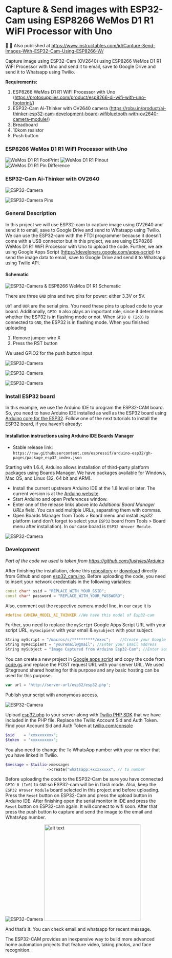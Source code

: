 # Capture & Send images with ESP32-Cam using ESP8266 WeMos D1 R1 WiFI Processor with Uno

:tada: :confetti_ball: Also published at https://www.instructables.com/id/Capture-Send-Images-With-ESP32-Cam-Using-ESP8266-W/

Capture image using ESP32-Cam (OV2640) using ESP8266 WeMos D1 R1 WiFI Processor with Uno and send it to email, save to Google Drive and send it to Whatsapp using Twilio.


<b>Requirements:</b>
1. ESP8266 WeMos D1 R1 WiFI Processor with Uno  (https://protosupplies.com/product/esp8266-di-wifi-with-uno-footprint/)
2. ESP32-Cam Ai-Thinker with OV2640 camera (https://robu.in/product/ai-thinker-esp32-cam-development-board-wifibluetooth-with-ov2640-camera-module/)
3. Breadboard
4. 10kom resistor
5. Push button

### ESP8266 WeMos D1 R1 WiFI Processor with Uno

![WeMos D1 R1 FootPrint](https://github.com/jimi008/ESP32-Cam-using-WeMos-D1-R1/blob/master/Readme-images/ESP8266-D1-WiFi-with-UNO-Footprint-Top.jpg
)
![WeMos D1 R1 Pinout](https://github.com/jimi008/ESP32-Cam-using-WeMos-D1-R1/blob/master/Readme-images/ESP8266-D1-R1-Pinout-2.jpg
)
![WeMos D1 R1 Pin Difference](https://github.com/jimi008/ESP32-Cam-using-WeMos-D1-R1/blob/master/Readme-images/Wemos-D1-Pin-Differences.pdf%20(1).jpg
)

### ESP32-Cam Ai-Thinker with OV2640

![ESP32-Camera](https://github.com/jimi008/ESP32-Cam-using-WeMos-D1-R1/blob/master/Readme-images/esp32-cam.png
)

![ESP32-Camera Pins](https://github.com/jimi008/ESP32-Cam-using-WeMos-D1-R1/blob/master/Readme-images/esp32_camera_pins.jpg
)

### General Description

In this project we will use ESP32-cam to capture image using OV2640 and send it to email, save to Google Drive and send to Whatsapp using Twilio. We can use the ESP32-cam with the FTDI programmer because it doesn’t come with a USB connector but in this project, we are using ESP8266 WeMos D1 R1 WiFI Processor with Uno to upload the code. Further, we are using Google Apps Script (https://developers.google.com/apps-script) to send the image data to email, save to Google Drive and send it to Whatsapp using Twilio API.

#### Schematic 
![ESP32-Camera & ESP8266 WeMos D1 R1 Schematic](https://github.com/jimi008/ESP32-Cam-using-WeMos-D1-R1/blob/master/Readme-images/Schematic%20.png
)

There are three `GND` pins and two pins for power: either 3.3V or 5V.

`UOT` and `UOR` are the serial pins. You need these pins to upload code to your board. Additionally, `GPIO 0` also plays an important role, since it determines whether the ESP32 is in flashing mode or not. When `GPIO 0 (Io0)` is connected to `GND`, the ESP32 is in flashing mode. When you finished uploading 
1. Remove jumper wire  X
2. Press the RST button 

We used GPIO2 for the push button input

![ESP32-Camera](https://github.com/jimi008/ESP32-Cam-using-WeMos-D1-R1/blob/a474ff55644356018ad69ff5a604c345db788602/bazaar1003541_esp32cam3.jpg
)

![ESP32-Camera](https://github.com/jimi008/ESP32-Cam-using-WeMos-D1-R1/blob/a474ff55644356018ad69ff5a604c345db788602/bazaar1003542_esp32cam2.jpg
)

![ESP32-Camera](https://github.com/jimi008/ESP32-Cam-using-WeMos-D1-R1/blob/master/Readme-images/connections.jpeg
)

### Install ESP32 board
In this example, we use the Arduino IDE to program the ESP32-CAM board. So, you need to have Arduino IDE installed as well as the ESP32 board using [Arduino core for the ESP32](https://github.com/espressif/arduino-esp32). Follow one of the next tutorials to install the ESP32 board, if you haven’t already:

#### Installation instructions using Arduino IDE Boards Manager

- Stable release link: `https://raw.githubusercontent.com/espressif/arduino-esp32/gh-pages/package_esp32_index.json`

Starting with 1.6.4, Arduino allows installation of third-party platform packages using Boards Manager. We have packages available for Windows, Mac OS, and Linux (32, 64 bit and ARM).

- Install the current upstream Arduino IDE at the 1.8 level or later. The current version is at the [Arduino website](http://www.arduino.cc/en/main/software).
- Start Arduino and open Preferences window.
- Enter one of the release links above into *Additional Board Manager URLs* field. You can add multiple URLs, separating them with commas.
- Open Boards Manager from Tools > Board menu and install *esp32* platform (and don't forget to select your `ESP32` board from Tools > Board menu after installation). In our case board is `ESP32 Wrover Module`.

![ESP32-Camera](https://github.com/jimi008/ESP32-Cam-using-WeMos-D1-R1/blob/master/Readme-images/arduino-ide.png
)

### Development

*Part of the code we used is taken from https://github.com/fustyles/Arduino*

After finishing the installation, clone this [repository](https://github.com/jimi008/ESP32-Cam-using-WeMos-D1-R1) or [download](https://github.com/jimi008/ESP32-Cam-using-WeMos-D1-R1/archive/master.zip) directly from Github and open [esp32_cam.ino](esp32_cam.ino). Before uploading the code, you need to insert your network credentials in the following variables:
```c++
const char* ssid = "REPLACE_WITH_YOUR_SSID";
const char* password = "REPLACE_WITH_YOUR_PASSWORD";
```
Also, comment out the respective camera model line, in our case it is
```c++
#define CAMERA_MODEL_AI_THINKER //We have this model of Esp32-cam
```
Further, you need to replace the `myScript` Google Apps Script URL with your script URL, `myRecipient` with your email & `mySubject` with your subject.
```c++
String myScript = "/macros/s/**********/exec";    //Create your Google Apps Script and replace the "myScript" path.
String myRecipient = "youremail@gmail"; //Enter your Email address
String mySubject = "Image Captured from Arduino Esp32-Cam"; //Enter some subject
```        
You can create a new project in [Google apps script](https://script.google.com/home/my) and copy the code from [code.gs](Code.gs) and replace the POST request URL with your server URL. We used Siteground shared hosting for this purpose and any basic hosting can be used for this purpose. 
```javascript
var url = 'http://server-url/esp32/esp32.php';
```
Publish your script with anonymous access.

![ESP32-Camera](https://github.com/jimi008/ESP32-Cam-using-WeMos-D1-R1/blob/master/Readme-images/deploy.jpg
)

Upload [esp32.php](esp32.php) to your server along with [Twilio PHP SDK](https://github.com/twilio/twilio-php/archive/master.zip) that we have included in the PHP file. Replace the Twilio Account Sid and Auth Token. Find your Account Sid and Auth Token at [twilio.com/console](https://twilio.com/console)
```php
$sid    = "xxxxxxxxxx";
$token  = "xxxxxxxxxx";
```
You also need to change the `To` WhatsApp number with your number that you have linked in Twilio. 
```php
$message = $twilio->messages
                  ->create("whatsapp:+xxxxxxxx", // to number
```
Before uploading the code to the ESP32-Cam be sure you have connected `GPIO 0 (Io0)` to `GND` so ESP32-cam will be in flash mode. Also, keep the `ESP32 Wrover Module` board selected in this project and before uploading. Press the `Reset` button on ESP32-Cam and press the upload button in Arduino IDE. After finishing open the serial monitor in IDE and press the `Reset` button on ESP32-cam again. It will connect to wifi soon. After that press the push button to capture and send the image to the email and WhatsApp number. 

![ESP32-Camera](https://github.com/jimi008/ESP32-Cam-using-WeMos-D1-R1/blob/master/Readme-images/email-from-esp32-cam.png
)
<img src="https://github.com/jimi008/ESP32-Cam-using-WeMos-D1-R1/blob/master/Readme-images/SmartSelect_20200128-203843_WhatsApp.jpg" alt="alt text" width="300">

And that’s it. You can check email and whatsapp for recent message. 

The ESP32-CAM provides an inexpensive way to build more advanced home automation projects that feature video, taking photos, and face recognition.


